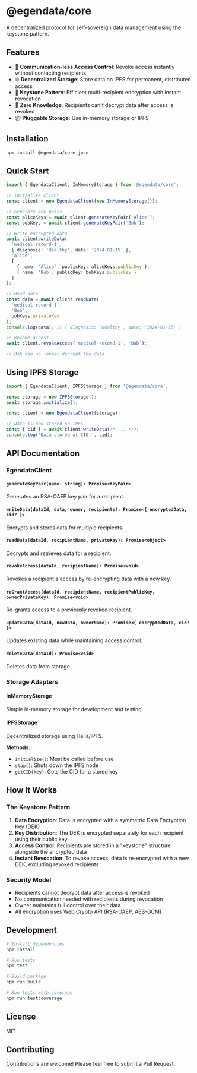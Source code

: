 # @egendata/core

A decentralized protocol for self-sovereign data management using the keystone pattern.

## Features

- 🔐 **Communication-less Access Control**: Revoke access instantly without contacting recipients
- 🌐 **Decentralized Storage**: Store data on IPFS for permanent, distributed access
- 🔑 **Keystone Pattern**: Efficient multi-recipient encryption with instant revocation
- 🚀 **Zero Knowledge**: Recipients can't decrypt data after access is revoked
- 📦 **Pluggable Storage**: Use in-memory storage or IPFS

## Installation

```bash
npm install @egendata/core jose
```

## Quick Start

```typescript
import { EgendataClient, InMemoryStorage } from '@egendata/core';

// Initialize client
const client = new EgendataClient(new InMemoryStorage());

// Generate key pairs
const aliceKeys = await client.generateKeyPair('Alice');
const bobKeys = await client.generateKeyPair('Bob');

// Write encrypted data
await client.writeData(
  'medical-record-1',
  { diagnosis: 'Healthy', date: '2024-01-15' },
  'Alice',
  [
    { name: 'Alice', publicKey: aliceKeys.publicKey },
    { name: 'Bob', publicKey: bobKeys.publicKey }
  ]
);

// Read data
const data = await client.readData(
  'medical-record-1',
  'Bob',
  bobKeys.privateKey
);
console.log(data); // { diagnosis: 'Healthy', date: '2024-01-15' }

// Revoke access
await client.revokeAccess('medical-record-1', 'Bob');

// Bob can no longer decrypt the data
```

## Using IPFS Storage

```typescript
import { EgendataClient, IPFSStorage } from '@egendata/core';

const storage = new IPFSStorage();
await storage.initialize();

const client = new EgendataClient(storage);

// Data is now stored on IPFS
const { cid } = await client.writeData(/* ... */);
console.log('Data stored at CID:', cid);
```

## API Documentation

### EgendataClient

#### `generateKeyPair(name: string): Promise<KeyPair>`
Generates an RSA-OAEP key pair for a recipient.

#### `writeData(dataId, data, owner, recipients): Promise<{ encryptedData, cid? }>`
Encrypts and stores data for multiple recipients.

#### `readData(dataId, recipientName, privateKey): Promise<object>`
Decrypts and retrieves data for a recipient.

#### `revokeAccess(dataId, recipientName): Promise<void>`
Revokes a recipient's access by re-encrypting data with a new key.

#### `reGrantAccess(dataId, recipientName, recipientPublicKey, ownerPrivateKey): Promise<void>`
Re-grants access to a previously revoked recipient.

#### `updateData(dataId, newData, ownerName): Promise<{ encryptedData, cid? }>`
Updates existing data while maintaining access control.

#### `deleteData(dataId): Promise<void>`
Deletes data from storage.

### Storage Adapters

#### InMemoryStorage
Simple in-memory storage for development and testing.

#### IPFSStorage
Decentralized storage using Helia/IPFS.

**Methods:**
- `initialize()`: Must be called before use
- `stop()`: Shuts down the IPFS node
- `getCID(key)`: Gets the CID for a stored key

## How It Works

### The Keystone Pattern

1. **Data Encryption**: Data is encrypted with a symmetric Data Encryption Key (DEK)
2. **Key Distribution**: The DEK is encrypted separately for each recipient using their public key
3. **Access Control**: Recipients are stored in a "keystone" structure alongside the encrypted data
4. **Instant Revocation**: To revoke access, data is re-encrypted with a new DEK, excluding revoked recipients

### Security Model

- Recipients cannot decrypt data after access is revoked
- No communication needed with recipients during revocation
- Owner maintains full control over their data
- All encryption uses Web Crypto API (RSA-OAEP, AES-GCM)

## Development

```bash
# Install dependencies
npm install

# Run tests
npm test

# Build package
npm run build

# Run tests with coverage
npm run test:coverage
```

## License

MIT

## Contributing

Contributions are welcome! Please feel free to submit a Pull Request.
